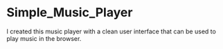 # Simple_Music_Player
I created this music player with a clean user interface that can be used to play music in the browser.
